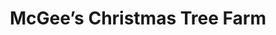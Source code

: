 ---
title: "McGee’s Christmas Tree Farm"
url: /placerville/mcgees-christmas-tree-farm/
shop: Hofladen
---